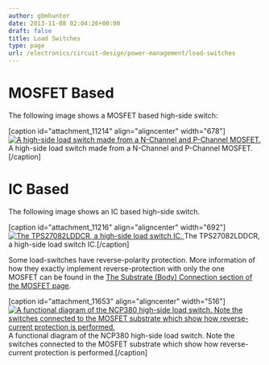 ```yaml
---
author: gbmhunter
date: 2013-11-08 02:04:26+00:00
draft: false
title: Load Switches
type: page
url: /electronics/circuit-design/power-management/load-switches
---
```


# MOSFET Based




The following image shows a MOSFET based high-side switch:


[caption id="attachment_11214" align="aligncenter" width="678"][![A high-side load switch made from a N-Channel and P-Channel MOSFET.](http://blog.mbedded.ninja/wp-content/uploads/2013/11/high-side-mosfet-load-switch-schematic.png)
](http://blog.mbedded.ninja/wp-content/uploads/2013/11/high-side-mosfet-load-switch-schematic.png) A high-side load switch made from a N-Channel and P-Channel MOSFET.[/caption]


# IC Based




The following image shows an IC based high-side switch.


[caption id="attachment_11216" align="aligncenter" width="692"][![The TPS27082LDDCR, a high-side load switch IC.](http://blog.mbedded.ninja/wp-content/uploads/2013/11/high-side-load-switch-with-tps27082lddcr-ic-schematic.png)
](http://blog.mbedded.ninja/wp-content/uploads/2013/11/high-side-load-switch-with-tps27082lddcr-ic-schematic.png) The TPS27082LDDCR, a high-side load switch IC.[/caption]


Some load-switches have reverse-polarity protection. More information of how they exactly implement reverse-protection with only the one MOSFET can be found in the [The Substrate (Body) Connection section of the MOSFET page](http://blog.mbedded.ninja/electronics/components/mosfets#the-substrate-body-connection).


[caption id="attachment_11653" align="aligncenter" width="516"][![A functional diagram of the NCP380 high-side load switch. Note the switches connected to the MOSFET substrate which show how reverse-current protection is performed.](http://blog.mbedded.ninja/wp-content/uploads/2013/11/ncp380-ncv-380-load-switch-internal-block-diagram-with-reverse-current-protection.png)
](http://blog.mbedded.ninja/wp-content/uploads/2013/11/ncp380-ncv-380-load-switch-internal-block-diagram-with-reverse-current-protection.png) A functional diagram of the NCP380 high-side load switch. Note the switches connected to the MOSFET substrate which show how reverse-current protection is performed.[/caption]

